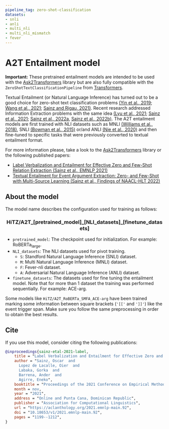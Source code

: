 ```yaml
---
pipeline_tag: zero-shot-classification
datasets:
- snli
- anli
- multi_nli
- multi_nli_mismatch
- fever
---
```


# A2T Entailment model

**Important:** These pretrained entailment models are intended to be used with the [Ask2Transformers](https://github.com/osainz59/Ask2Transformers) library but are also fully compatible with the `ZeroShotTextClassificationPipeline` from [Transformers](https://github.com/huggingface/Transformers).


Textual Entailment (or Natural Language Inference) has turned out to be a good choice for zero-shot text classification problems [(Yin et al., 2019](https://aclanthology.org/D19-1404/); [Wang et al., 2021](https://arxiv.org/abs/2104.14690); [Sainz and Rigau, 2021)](https://aclanthology.org/2021.gwc-1.6/). Recent research addressed Information Extraction problems with the same idea [(Lyu et al., 2021](https://aclanthology.org/2021.acl-short.42/); [Sainz et al., 2021](https://aclanthology.org/2021.emnlp-main.92/); [Sainz et al., 2022a](), [Sainz et al., 2022b)](https://arxiv.org/abs/2203.13602). The A2T entailment models are first trained with NLI datasets such as MNLI [(Williams et al., 2018)](), SNLI [(Bowman et al., 2015)]() or/and ANLI [(Nie et al., 2020)]() and then fine-tuned to specific tasks that were previously converted to textual entailment format.

For more information please, take a look to the [Ask2Transformers](https://github.com/osainz59/Ask2Transformers) library or the following published papers:

- [Label Verbalization and Entailment for Effective Zero and Few-Shot Relation Extraction (Sainz et al., EMNLP 2021)](https://aclanthology.org/2021.emnlp-main.92/)
- [Textual Entailment for Event Argument Extraction: Zero- and Few-Shot with Multi-Source Learning (Sainz et al., Findings of NAACL-HLT 2022)]()

## About the model

The model name describes the configuration used for training as follows:

<!-- $$\text{HiTZ/A2T\_[pretrained\_model]\_[NLI\_datasets]\_[finetune\_datasets]}$$ -->

<h3 align="center">HiTZ/A2T_[pretrained_model]_[NLI_datasets]_[finetune_datasets]</h3>


- `pretrained_model`: The checkpoint used for initialization. For example: RoBERTa<sub>large</sub>.
- `NLI_datasets`: The NLI datasets used for pivot training.
    - `S`: Standford Natural Language Inference (SNLI) dataset.
    - `M`: Multi Natural Language Inference (MNLI) dataset.
    - `F`: Fever-nli dataset.
    - `A`: Adversarial Natural Language Inference (ANLI) dataset.
- `finetune_datasets`: The datasets used for fine tuning the entailment model. Note that for more than 1 dataset the training was performed sequentially. For example: ACE-arg.

Some models like `HiTZ/A2T_RoBERTa_SMFA_ACE-arg` have been trained marking some information between square brackets (`'[['` and `']]'`) like the event trigger span. Make sure you follow the same preprocessing in order to obtain the best results.

## Cite

If you use this model, consider citing the following publications:

```bibtex
@inproceedings{sainz-etal-2021-label,
    title = "Label Verbalization and Entailment for Effective Zero and Few-Shot Relation Extraction",
    author = "Sainz, Oscar  and
      Lopez de Lacalle, Oier  and
      Labaka, Gorka  and
      Barrena, Ander  and
      Agirre, Eneko",
    booktitle = "Proceedings of the 2021 Conference on Empirical Methods in Natural Language Processing",
    month = nov,
    year = "2021",
    address = "Online and Punta Cana, Dominican Republic",
    publisher = "Association for Computational Linguistics",
    url = "https://aclanthology.org/2021.emnlp-main.92",
    doi = "10.18653/v1/2021.emnlp-main.92",
    pages = "1199--1212",
}
```